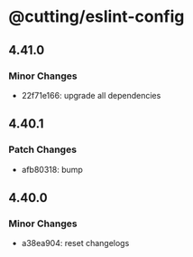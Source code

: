 # @cutting/eslint-config

## 4.41.0

### Minor Changes

- 22f71e166: upgrade all dependencies

## 4.40.1

### Patch Changes

- afb80318: bump

## 4.40.0

### Minor Changes

- a38ea904: reset changelogs
